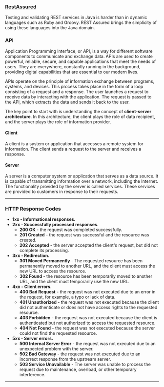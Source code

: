 ###  [RestAssured ](https://rest-assured.io/)

Testing and validating REST services in Java is harder than in dynamic languages such as Ruby and Groovy.
REST Assured brings the simplicity of using these languages into the Java domain.

### API
Application Programming Interface, or API, is a way for different software components to communicate and exchange data. 
APIs are used to create powerful, reliable, secure, and capable applications that meet the needs of users. 
They are everywhere, constantly running in the background, providing digital capabilities that are essential to our modern lives.

APIs operate on the principle of information exchange between programs, systems, and devices.
This process takes place in the form of a loop consisting of a request and a response. The user launches a request to receive data by interacting with the application.
The request is passed to the API, which extracts the data and sends it back to the user.

The key point to start with is understanding the concept of **client-server architecture**. In this architecture, 
the client plays the role of data recipient, and the server plays the role of information provider.

#### Client
A client is a system or application that accesses a remote system for information. 
The client sends a request to the server and receives a response.

#### Server
A server is a computer system or application that serves as a data source. It is capable of transmitting 
information over a network, including the Internet. The functionality provided by the server is called services.
These services are provided to customers in response to their requests.

---

### HTTP Response Codes

* **1xx - Informational responses.**
* **2xx - Successfully processed responses.**
  * **200 OK** - the request was completed successfully.
  * **201 Created** - the request was successful and the resource was created.
  * **202 Accepted** - the server accepted the client's request, but did not complete its processing.
* **3xx - Redirection.**
  * **301 Moved Permanently** - The requested resource has been permanently moved to another URL, and the client must access the new URL to access the resource.
  * **302 Found** - the resource has been temporarily moved to another URL, and the client must temporarily use the new URL.
* **4xx - Client errors.**
  * **400 Bad Request** - the request was not executed due to an error in the request, for example, a typo or lack of data.
  * **401 Unauthorized** - the request was not executed because the client did not authenticate or does not have access rights to the requested resource.
  * **403 Forbidden** - the request was not executed because the client is authenticated but not authorized to access the requested resource.
  * **404 Not Found** - the request was not executed because the server could not find the requested resource.
* **5xx - Server errors.**
  * **500 Internal Server Error** - the request was not executed due to an unexpected problem with the server.
  * **502 Bad Gateway** - the request was not executed due to an incorrect response from the upstream server.
  * **503 Service Unavailable** - The server was unable to process the request due to maintenance, overload, or other temporary interference.

---

